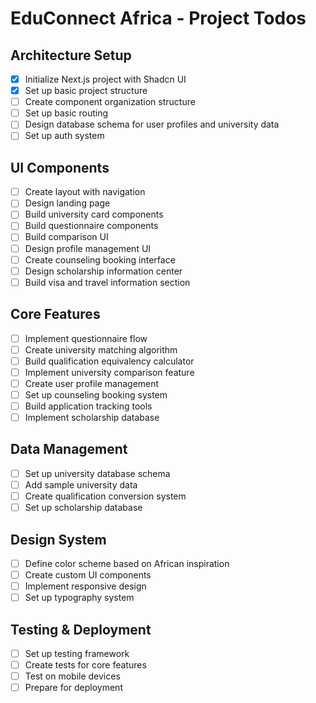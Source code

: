 # EduConnect Africa - Project Todos

## Architecture Setup
- [x] Initialize Next.js project with Shadcn UI
- [x] Set up basic project structure
- [ ] Create component organization structure
- [ ] Set up basic routing
- [ ] Design database schema for user profiles and university data
- [ ] Set up auth system

## UI Components
- [ ] Create layout with navigation
- [ ] Design landing page
- [ ] Build university card components
- [ ] Build questionnaire components
- [ ] Build comparison UI
- [ ] Design profile management UI
- [ ] Create counseling booking interface
- [ ] Design scholarship information center
- [ ] Build visa and travel information section

## Core Features
- [ ] Implement questionnaire flow
- [ ] Create university matching algorithm
- [ ] Build qualification equivalency calculator
- [ ] Implement university comparison feature
- [ ] Create user profile management
- [ ] Set up counseling booking system
- [ ] Build application tracking tools
- [ ] Implement scholarship database

## Data Management
- [ ] Set up university database schema
- [ ] Add sample university data
- [ ] Create qualification conversion system
- [ ] Set up scholarship database

## Design System
- [ ] Define color scheme based on African inspiration
- [ ] Create custom UI components
- [ ] Implement responsive design
- [ ] Set up typography system

## Testing & Deployment
- [ ] Set up testing framework
- [ ] Create tests for core features
- [ ] Test on mobile devices
- [ ] Prepare for deployment
